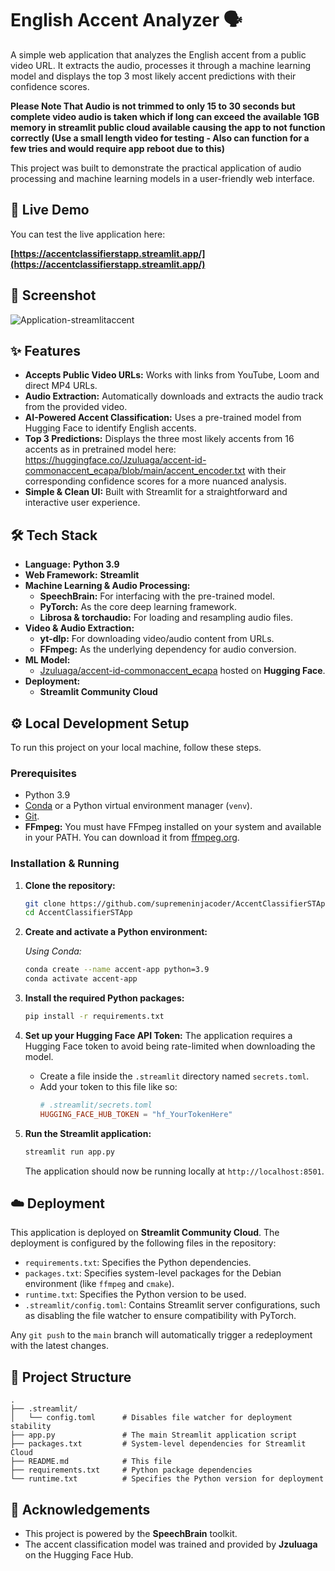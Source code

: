 # English Accent Analyzer 🗣️

A simple web application that analyzes the English accent from a public video URL. It extracts the audio, processes it through a machine learning model and displays the top 3 most likely accent predictions with their confidence scores.

**Please Note That Audio is not trimmed to only 15 to 30 seconds but complete video audio is taken which if long can exceed the available 1GB memory in streamlit public cloud available
causing the app to not function correctly (Use a small length video for testing - Also can function for a few tries and would require app reboot due to this)**

This project was built to demonstrate the practical application of audio processing and machine learning models in a user-friendly web interface.

## 🚀 Live Demo

You can test the live application here:

**[https://accentclassifierstapp.streamlit.app/](https://accentclassifierstapp.streamlit.app/)**

## 📸 Screenshot

![Application-streamlitaccent](https://github.com/user-attachments/assets/ec100a1e-f981-4fc0-9d21-02118e8fb3d4)

## ✨ Features

  - **Accepts Public Video URLs:** Works with links from YouTube, Loom and direct MP4 URLs.
  - **Audio Extraction:** Automatically downloads and extracts the audio track from the provided video.
  - **AI-Powered Accent Classification:** Uses a pre-trained model from Hugging Face to identify English accents.
  - **Top 3 Predictions:** Displays the three most likely accents from 16 accents as in pretrained model here: https://huggingface.co/Jzuluaga/accent-id-commonaccent_ecapa/blob/main/accent_encoder.txt with their corresponding confidence scores for a more nuanced analysis.
  - **Simple & Clean UI:** Built with Streamlit for a straightforward and interactive user experience.

## 🛠️ Tech Stack

  - **Language:** **Python 3.9**
  - **Web Framework:** **Streamlit**
  - **Machine Learning & Audio Processing:**
      - **SpeechBrain:** For interfacing with the pre-trained model.
      - **PyTorch:** As the core deep learning framework.
      - **Librosa & torchaudio:** For loading and resampling audio files.
  - **Video & Audio Extraction:**
      - **yt-dlp:** For downloading video/audio content from URLs.
    <!-- end list -->
      * **FFmpeg:** As the underlying dependency for audio conversion.
  - **ML Model:**
      - [Jzuluaga/accent-id-commonaccent\_ecapa](https://huggingface.co/Jzuluaga/accent-id-commonaccent_ecapa) hosted on **Hugging Face**.
  - **Deployment:**
      - **Streamlit Community Cloud**

## ⚙️ Local Development Setup

To run this project on your local machine, follow these steps.

### Prerequisites

  - Python 3.9
  - [Conda](https://www.anaconda.com/products/distribution) or a Python virtual environment manager (`venv`).
  - [Git](https://git-scm.com/downloads/).
  - **FFmpeg:** You must have FFmpeg installed on your system and available in your PATH. You can download it from [ffmpeg.org](https://ffmpeg.org/download.html).

### Installation & Running

1.  **Clone the repository:**

    ```bash
    git clone https://github.com/supremeninjacoder/AccentClassifierSTApp.git
    cd AccentClassifierSTApp
    ```

2.  **Create and activate a Python environment:**

    *Using Conda:*

    ```bash
    conda create --name accent-app python=3.9
    conda activate accent-app
    ```

3.  **Install the required Python packages:**

    ```bash
    pip install -r requirements.txt
    ```

4.  **Set up your Hugging Face API Token:**
    The application requires a Hugging Face token to avoid being rate-limited when downloading the model.

      - Create a file inside the `.streamlit` directory named `secrets.toml`.
      - Add your token to this file like so:
        ```toml
        # .streamlit/secrets.toml
        HUGGING_FACE_HUB_TOKEN = "hf_YourTokenHere"
        ```

5.  **Run the Streamlit application:**

    ```bash
    streamlit run app.py
    ```

    The application should now be running locally at `http://localhost:8501`.

## ☁️ Deployment

This application is deployed on **Streamlit Community Cloud**. The deployment is configured by the following files in the repository:

  - `requirements.txt`: Specifies the Python dependencies.
  - `packages.txt`: Specifies system-level packages for the Debian environment (like `ffmpeg` and `cmake`).
  - `runtime.txt`: Specifies the Python version to be used.
  - `.streamlit/config.toml`: Contains Streamlit server configurations, such as disabling the file watcher to ensure compatibility with PyTorch.

Any `git push` to the `main` branch will automatically trigger a redeployment with the latest changes.

## 📂 Project Structure

```
.
├── .streamlit/
│   └── config.toml      # Disables file watcher for deployment stability
├── app.py               # The main Streamlit application script
├── packages.txt         # System-level dependencies for Streamlit Cloud
├── README.md            # This file
├── requirements.txt     # Python package dependencies
└── runtime.txt          # Specifies the Python version for deployment
```

## 🙏 Acknowledgements

  - This project is powered by the **SpeechBrain** toolkit.
  - The accent classification model was trained and provided by **Jzuluaga** on the Hugging Face Hub.
